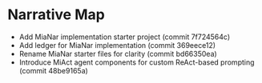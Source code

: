 # Narrative Map

- Add MiaNar implementation starter project (commit 7f724564c)
- Add ledger for MiaNar implementation (commit 369eece12)
- Rename MiaNar starter files for clarity (commit bd66350ea)
- Introduce MiAct agent components for custom ReAct-based prompting (commit 48be9165a)
